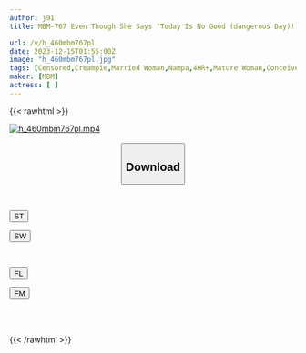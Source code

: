 ```yaml
---
author: j91
title: MBM-767 Even Though She Says "Today Is No Good (dangerous Day)!!", She Accepts Raw Penetration And Is Creampied. 12 Wives In Heat On A Dangerous Day, 4 Hours 6

url: /v/h_460mbm767pl
date: 2023-12-15T01:55:00Z
image: "h_460mbm767pl.jpg"
tags: [Censored,Creampie,Married Woman,Nampa,4HR+,Mature Woman,Conceived	 ]
maker: [MBM]
actress: [ ]
---
```



{{< rawhtml >}}

<div class="video" data-videoid="MxBr9b1pYwCmpy3">
    <a href="javascript:;">
        <img src="/v/h_460mbm767pl/h_460mbm767pl.jpg" width="WIDTH" height="HEIGHT" alt="h_460mbm767pl.mp4" loading="lazy">
    </a>
</div>

<script type="text/javascript" src="https://j91.asia/asset/on-demand-st.js"></script>

<br>
  <link rel="stylesheet" href="https://j91.asia/asset/bs5.css">
  
  <center>
  <button class="btn btn-primary" type="button" data-bs-toggle="collapse" data-bs-target=".multi-collapse" aria-expanded="false" aria-controls="multiCollapseExample1 multiCollapseExample2"><h2>Download</h2></button></center>
</p>
<div class="row">
  <div class="col">
    <div class="collapse multi-collapse" id="multiCollapseExample1">
      <div class="card card-body">
	      	      <br>
<div class="buttons">  
<p><a href="https://streamtape.to/v/MxBr9b1pYwCmpy3" target="_blank"><button class="btn-hover color-3"><i class="fa fa-download"></i> ST</button></a></p>
<p><a href="https://flaswish.com/jtwcsqdxpte1" target="_blank"><button class="btn-hover color-2"><i class="fa fa-download"></i> SW</button></a></p></div>
    </div>
  </div>
</div>
  <div class="col">
    <div class="collapse multi-collapse" id="multiCollapseExample2">
      <div class="card card-body">
	      <br>
<div class="buttons">
<p><a href="javascript:;" target="_blank"><button class="btn-hover color-9"><i class="fa fa-download"></i> FL</button></a></p>
<p><a href="javascript:;" target="_blank"><button class="btn-hover color-8"><i class="fa fa-download"></i> FM</button></a></p></div>
<br><br>
      </div>
    </div>
  </div>
</div>

{{< /rawhtml >}}